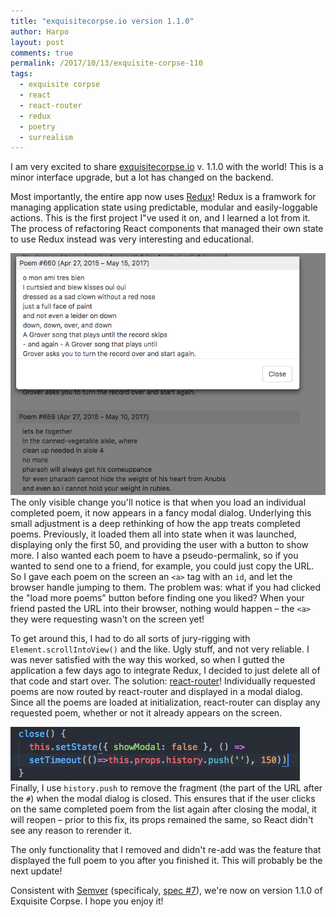 ```yaml
---
title: "exquisitecorpse.io version 1.1.0"
author: Harpo
layout: post
comments: true
permalink: /2017/10/13/exquisite-corpse-110
tags:
  - exquisite corpse
  - react
  - react-router
  - redux
  - poetry
  - surrealism
---
```


I am very excited to share [exquisitecorpse.io](http://exquisitecorpse.io) v. 1.1.0 with the world! This is a minor interface upgrade, but a lot has changed on the backend.

Most importantly, the entire app now uses [Redux](http://redux.js.org/)! Redux is a framwork for managing application state using predictable, modular and easily-loggable actions. This is the first project I"ve used it on, and I learned a lot from it. The process of refactoring React components that managed their own state to use Redux instead was very interesting and educational.

<img class="lightbox-20171020ecupdate smallimg rightimg" alt="Sample image of a poem in the new modal dialog." src="/assets/media/jekyll/images/2017-10-12/modal.png"/>The only visible change you'll notice is that when you load an individual completed poem, it now appears in a fancy modal dialog. Underlying this small adjustment is a deep rethinking of how the app treats completed poems. Previously, it loaded them all into state when it was launched, displaying only the first 50, and providing the user with a button to show more. I also wanted each poem to have a pseudo-permalink, so if you wanted to send one to a friend, for example, you could just copy the URL. So I gave each poem on the screen an `<a>` tag with an `id`, and let the browser handle jumping to them. The problem was: what if you had clicked the "load more poems" button before finding one you liked? When your friend pasted the URL into their browser, nothing would happen – the `<a>` they were requesting wasn't on the screen yet!

To get around this, I had to do all sorts of jury-rigging with `Element.scrollIntoView()` and the like. Ugly stuff, and not very reliable. I was never satisfied with the way this worked, so when I gutted the application a few days ago to integrate Redux, I decided to just delete all of that code and start over. The solution: [react-router](https://github.com/ReactTraining/react-router)! Individually requested poems are now routed by react-router and displayed in a modal dialog. Since all the poems are loaded at initialization, react-router can display any requested poem, whether or not it already appears on the screen.

<img class="lightbox-20171020ecupdate smallimg rightimg" src="/assets/media/jekyll/images/2017-10-12/historypush.png" alt="Screenshot of the code that closes the modal and uses history to remove the URL fragment." />Finally, I use `history.push` to remove the fragment (the part of the URL after the `#`) when the modal dialog is closed. This ensures that if the user clicks on the same completed poem from the list again after closing the modal, it will reopen – prior to this fix, its props remained the same, so React didn't see any reason to rerender it.

The only functionality that I removed and didn't re-add was the feature that displayed the full poem to you after you finished it. This will probably be the next update!

Consistent with [Semver](http://semver.org/) (specificaly, [spec #7](http://semver.org/#spec-item-7)), we're now on version 1.1.0 of Exquisite Corpse. I hope you enjoy it!

